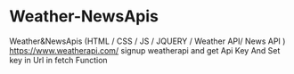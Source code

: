 # Weather-NewsApis
Weather&amp;NewsApis (HTML / CSS / JS / JQUERY / Weather API/ News API )
https://www.weatherapi.com/ 
signup  weatherapi and get Api Key And Set key in Url in fetch Function 
